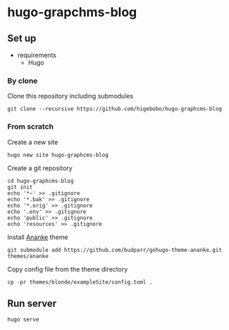 # hugo-grapchms-blog


## Set up

* requirements
    * Hugo

### By clone

Clone this repository including submodules

```shell
git clone --recursive https://github.com/higebobo/hugo-graphcms-blog
```

### From scratch

Create a new site

```shell
hugo new site hugo-graphcms-blog
```

Create a git repository

```shell
cd hugo-graphcms-blog
git init
echo '*~' >> .gitignore
echo '*.bak' >> .gitignore
echo '*.orig' >> .gitignore
echo '.env' >> .gitignore
echo 'public' >> .gitignore
echo 'resources' >> .gitignore
```

Install [Ananke](https://github.com/theNewDynamic/gohugo-theme-ananke) theme

```shell
git submodule add https://github.com/budparr/gohugo-theme-ananke.git themes/ananke
```

Copy config file from the theme directory

```shell
cp -pr themes/blonde/exampleSite/config.toml .
```

## Run server

```shell
hugo serve
```
